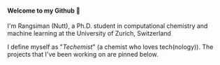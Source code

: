 #### Welcome to my Github 👋

I'm Rangsiman (Nutt), a Ph.D. student in computational chemistry and machine learning at the University of Zurich, Switzerland

I define myself as "_Techemist_" (a chemist who loves tech(nology)). The projects that I've been working on are pinned below.
